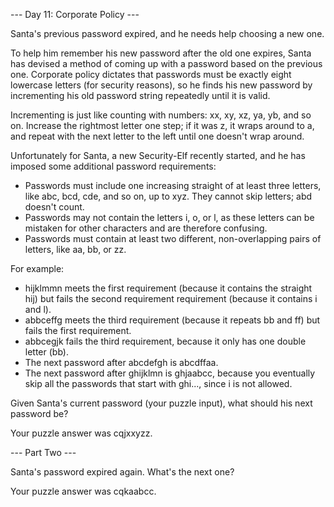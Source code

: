 --- Day 11: Corporate Policy ---

Santa's previous password expired, and he needs help choosing a new one.

To help him remember his new password after the old one expires, Santa has devised a method of coming up with a password based on the previous one. Corporate policy dictates that passwords must be exactly eight lowercase letters (for security reasons), so he finds his new password by incrementing his old password string repeatedly until it is valid.

Incrementing is just like counting with numbers: xx, xy, xz, ya, yb, and so on. Increase the rightmost letter one step; if it was z, it wraps around to a, and repeat with the next letter to the left until one doesn't wrap around.

Unfortunately for Santa, a new Security-Elf recently started, and he has imposed some additional password requirements:

 * Passwords must include one increasing straight of at least three letters, like abc, bcd, cde, and so on, up to xyz. They cannot skip letters; abd doesn't count.
 * Passwords may not contain the letters i, o, or l, as these letters can be mistaken for other characters and are therefore confusing.
 * Passwords must contain at least two different, non-overlapping pairs of letters, like aa, bb, or zz.

For example:

 * hijklmmn meets the first requirement (because it contains the straight hij) but fails the second requirement requirement (because it contains i and l).
 * abbceffg meets the third requirement (because it repeats bb and ff) but fails the first requirement.
 * abbcegjk fails the third requirement, because it only has one double letter (bb).
 * The next password after abcdefgh is abcdffaa.
 * The next password after ghijklmn is ghjaabcc, because you eventually skip all the passwords that start with ghi..., since i is not allowed.

Given Santa's current password (your puzzle input), what should his next password be?

Your puzzle answer was cqjxxyzz.

--- Part Two ---

Santa's password expired again. What's the next one?

Your puzzle answer was cqkaabcc.
